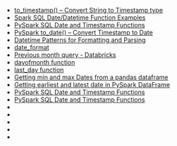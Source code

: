 * [to_timestamp() – Convert String to Timestamp type](https://sparkbyexamples.com/spark/pyspark-to_timestamp-convert-string-to-timestamp-type/)
* [Spark SQL Date/Datetime Function Examples](https://queirozf.com/entries/spark-sql-date-datetime-functions-examples)
* [PySpark SQL Date and Timestamp Functions](https://sparkbyexamples.com/pyspark/pyspark-sql-date-and-timestamp-functions/)
* [PySpark to_date() – Convert Timestamp to Date](https://sparkbyexamples.com/pyspark/pyspark-to_date-convert-timestamp-to-date/#:~:text=PySpark%20to_date()%20%E2%80%93%20Convert%20Timestamp%20to%20Date&text=PySpark%20timestamp%20(%20TimestampType%20)%20consists%20of,to%20date%20on%20DataFrame%20column.)
* [Datetime Patterns for Formatting and Parsing](https://spark.apache.org/docs/latest/sql-ref-datetime-pattern.html)
* [date_format](https://spark.apache.org/docs/3.1.1/api/python/reference/api/pyspark.sql.functions.date_format.html)
* [Previous month query - Databricks](https://stackoverflow.com/questions/74531636/previous-month-query-databricks#:~:text=date_sub(CURRENT_DATE%2C%20dayofmonth(CURRENT_DATE))%20%2D%20Gives%20the%20last,i.e.%202022%2D10%2D31.)
* [dayofmonth function](https://learn.microsoft.com/en-us/azure/databricks/sql/language-manual/functions/dayofmonth)
* [last_day function](https://learn.microsoft.com/en-us/azure/databricks/sql/language-manual/functions/last_day)
* [Getting min and max Dates from a pandas dataframe](https://stackoverflow.com/questions/23178129/getting-min-and-max-dates-from-a-pandas-dataframe)
* [Getting earliest and latest date in PySpark DataFrame](https://www.skytowner.com/explore/getting_earliest_and_latest_date_in_pyspark_dataframe)
* [PySpark SQL Date and Timestamp Functions](https://sparkbyexamples.com/pyspark/pyspark-sql-date-and-timestamp-functions/)
* [PySpark SQL Date and Timestamp Functions](https://sparkbyexamples.com/pyspark/pyspark-sql-date-and-timestamp-functions/#pyspark-sql-timestamp-functions)
* []()
* []()
* []()
* []()
* []()

